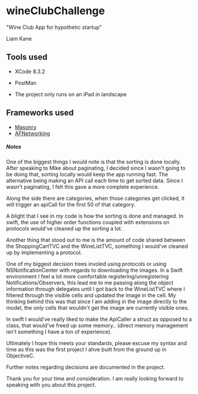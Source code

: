 # wineClubChallenge
"Wine Club App for hypothetic startup"

Liam Kane

## Tools used
- XCode 8.3.2
- PostMan

- The project only runs on an iPad in landscape


## Frameworks used
- [Masonry](https://github.com/SnapKit/Masonry) 
- [AFNetworking](https://github.com/AFNetworking/AFNetworking)

##### Notes

One of the biggest things I would note is that the sorting is done locally. After speaking to Mike about paginating, I decided since I wasn't going to be doing that, sorting locally would keep the app running fast. The alternative being making an API call each time to get sorted data. Since I wasn't paginating, I felt this gave a more complete experience.

Along the side there are categories, when those categories get clicked, it will trigger an apiCall for the first 50 of that category.

A blight that I see in my code is how the sorting is done and managed. In swift, the use of higher order functions coupled with extensions on protocols would've cleaned up the sorting a lot.

Another thing that stood out to me is the amount of code shared between the ShoppingCartTVC and the WineListTVC, something I would've cleaned up by implementing a protocol. 

One of my biggest decision trees involed using protocols or using NSNotificationCenter with regards to downloading the images. In a Swift environment I feel a lot more comfortable registering/unregistering Notifications/Observers, this lead me to me passing along the object information through delegates until I got back to the WineListTVC where I filtered through the visible cells and updated the image in the cell. My thinking behind this was that since I am adding in the image directly to the model, the only cells that wouldn't get the image are currently visible ones. 

In swift I would've really liked to make the ApiCaller a struct as opposed to a class, that would've freed up some memory.. (direct memory management isn't something I have a ton of experience).

Ultimately I hope this meets your standards, please excuse my syntax and time as this was the first project I ahve built from the ground up in ObjectiveC. 

Further notes regarding decisions are documented in the project.

Thank you for your time and consideration. I am really looking forward to speaking with you about this project.


